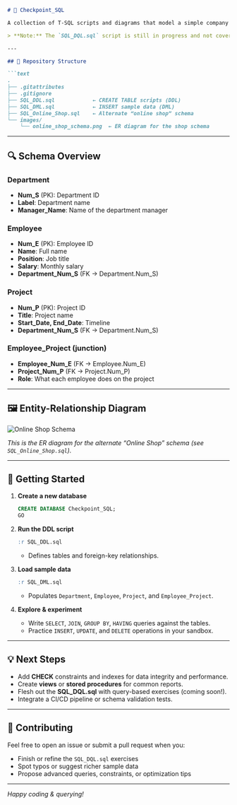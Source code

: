 ```markdown
# 📘 Checkpoint_SQL

A collection of T-SQL scripts and diagrams that model a simple company database—tracking departments, employees, projects, and who works on what.

> **Note:** The `SQL_DQL.sql` script is still in progress and not covered here.

---

## 📁 Repository Structure

```text
.
├── .gitattributes
├── .gitignore
├── SQL_DDL.sql            ← CREATE TABLE scripts (DDL)
├── SQL_DML.sql            ← INSERT sample data (DML)
├── SQL_Online_Shop.sql    ← Alternate “online shop” schema
└── images/
    └── online_shop_schema.png  ← ER diagram for the shop schema
```

---

## 🔍 Schema Overview

### Department  
- **Num_S** (PK): Department ID  
- **Label**: Department name  
- **Manager_Name**: Name of the department manager  

### Employee  
- **Num_E** (PK): Employee ID  
- **Name**: Full name  
- **Position**: Job title  
- **Salary**: Monthly salary  
- **Department_Num_S** (FK → Department.Num_S)  

### Project  
- **Num_P** (PK): Project ID  
- **Title**: Project name  
- **Start_Date, End_Date**: Timeline  
- **Department_Num_S** (FK → Department.Num_S)  

### Employee_Project (junction)  
- **Employee_Num_E** (FK → Employee.Num_E)  
- **Project_Num_P** (FK → Project.Num_P)  
- **Role**: What each employee does on the project  

---

## 🖼️ Entity-Relationship Diagram

![Online Shop Schema](images/online_shop_schema.png)

*This is the ER diagram for the alternate “Online Shop” schema (see `SQL_Online_Shop.sql`).*

---

## 🚀 Getting Started

1. **Create a new database**  
   ```sql
   CREATE DATABASE Checkpoint_SQL;
   GO
   ```

2. **Run the DDL script**  
   ```sql
   :r SQL_DDL.sql
   ```
   - Defines tables and foreign-key relationships.

3. **Load sample data**  
   ```sql
   :r SQL_DML.sql
   ```
   - Populates `Department`, `Employee`, `Project`, and `Employee_Project`.

4. **Explore & experiment**  
   - Write `SELECT`, `JOIN`, `GROUP BY`, `HAVING` queries against the tables.  
   - Practice `INSERT`, `UPDATE`, and `DELETE` operations in your sandbox.

---

## 💡 Next Steps

- Add **CHECK** constraints and indexes for data integrity and performance.  
- Create **views** or **stored procedures** for common reports.  
- Flesh out the **SQL_DQL.sql** with query-based exercises (coming soon!).  
- Integrate a CI/CD pipeline or schema validation tests.

---

## 🤝 Contributing

Feel free to open an issue or submit a pull request when you:

- Finish or refine the `SQL_DQL.sql` exercises  
- Spot typos or suggest richer sample data  
- Propose advanced queries, constraints, or optimization tips  

---

*Happy coding & querying!*  
```